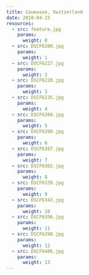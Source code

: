 ```yaml
---
title: Caumasee, Switzerland
date: 2018-04-15
resources:
  - src: feature.jpg
    params:
      weight: 0
  - src: DSCF6200.jpg
    params:
      weight: 1
  - src: DSCF6227.jpg
    params:
      weight: 2
  - src: DSCF6228.jpg
    params:
      weight: 3
  - src: DSCF6235.jpg
    params:
      weight: 4
  - src: DSCF6260.jpg
    params:
      weight: 5
  - src: DSCF6280.jpg
    params:
      weight: 6
  - src: DSCF6287.jpg
    params:
      weight: 7
  - src: DSCF6302.jpg
    params:
      weight: 8
  - src: DSCF6339.jpg
    params:
      weight: 9
  - src: DSCF6343.jpg
    params:
      weight: 10
  - src: DSCF6356.jpg
    params:
      weight: 11
  - src: DSCF6390.jpg
    params:
      weight: 12
  - src: DSCF6406.jpg
    params:
      weight: 13
---
```

